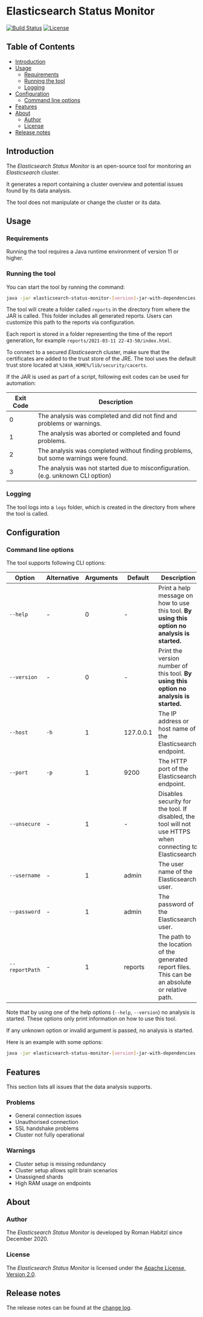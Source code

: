 # Elasticsearch Status Monitor

[![Build Status](https://travis-ci.com/romanha/elasticsearch-status-monitor.svg?branch=develop)](https://travis-ci.com/romanha/elasticsearch-status-monitor)
[![License](https://img.shields.io/badge/License-Apache%202.0-blue.svg)](https://opensource.org/licenses/Apache-2.0)

## Table of Contents

* [Introduction](#introduction)
* [Usage](#usage)
    * [Requirements](#requirements)
    * [Running the tool](#running-the-tool)
    * [Logging](#logging)
* [Configuration](#configuration)
    * [Command line options](#command-line-options)
* [Features](#features)
* [About](#about)
    * [Author](#author)
    * [License](#license)
* [Release notes](#release-notes)

<a id="introduction"></a>
## Introduction

The _Elasticsearch Status Monitor_ is an open-source tool for monitoring an _Elasticsearch_ cluster.

It generates a report containing a cluster overview and potential issues found by its data analysis.

The tool does not manipulate or change the cluster or its data.

<a id="usage"></a>
## Usage

<a id="requirements"></a>
### Requirements

Running the tool requires a Java runtime environment of version 11 or higher.

<a id="running-the-tool"></a>
### Running the tool

You can start the tool by running the command:

```bash
java -jar elasticsearch-status-monitor-[version]-jar-with-dependencies.jar
```

The tool will create a folder called `reports` in the directory from where the JAR is called. This folder includes all generated reports.
Users can customize this path to the reports via configuration.

Each report is stored in a folder representing the time of the report generation, for example `reports/2021-03-11 22-43-50/index.html`.

To connect to a secured _Elasticsearch_ cluster, make sure that the certificates are added to the trust store of the JRE.
The tool uses the default trust store located at `%JAVA_HOME%/lib/security/cacerts`.

If the JAR is used as part of a script, following exit codes can be used for automation:

Exit Code | Description
---       | ---
0         | The analysis was completed and did not find and problems or warnings.
1         | The analysis was aborted or completed and found problems.
2         | The analysis was completed without finding problems, but some warnings were found.
3         | The analysis was not started due to misconfiguration. (e.g. unknown CLI option)

<a id="logging"></a>
### Logging

The tool logs into a `logs` folder, which is created in the directory from where the tool is called.

<a id="configuration"></a>
## Configuration

<a id="command-line-options"></a>
### Command line options

The tool supports following CLI options:

Option         | Alternative  | Arguments | Default   | Description                                                                                                | Example
---            | ---          | ---       | ---       | ---                                                                                                        | ---
`--help`       | -            | 0         | -         | Print a help message on how to use this tool. **By using this option no analysis is started.**             | `--help`
`--version`    | -            | 0         | -         | Print the version number of this tool. **By using this option no analysis is started.**                    | `--version`
`--host`       | `-h`         | 1         | 127.0.0.1 | The IP address or host name of the Elasticsearch endpoint.                                                 | `--host 127.0.0.1`
`--port`       | `-p`         | 1         | 9200      | The HTTP port of the Elasticsearch endpoint.                                                               | `--port 9200`
`--unsecure`   | -            | 1         | -         | Disables security for the tool. If disabled, the tool will not use HTTPS when connecting to Elasticsearch. | `--unsecure`
`--username`   | -            | 1         | admin     | The user name of the Elasticsearch user.                                                                   | `--username admin`
`--password`   | -            | 1         | admin     | The password of the Elasticsearch user.                                                                    | `--password admin`
`--reportPath` | -            | 1         | reports   | The path to the location of the generated report files. This can be an absolute or relative path.          | `--reportPath "elasticsearch/reports"`

Note that by using one of the help options (`--help`, `--version`) no analysis is started.
These options only print information on how to use this tool.

If any unknown option or invalid argument is passed, no analysis is started.

Here is an example with some options:

```bash
java -jar elasticsearch-status-monitor-[version]-jar-with-dependencies.jar --host 127.0.0.1 --port 9200 --username admin --password admin --reportPath "D:\Elasticsearch\reports\"
```

<a id="features"></a>
## Features

This section lists all issues that the data analysis supports.

<a id="problems"></a>
### Problems

* General connection issues
* Unauthorised connection
* SSL handshake problems
* Cluster not fully operational

<a id="warnings"></a>
### Warnings

* Cluster setup is missing redundancy
* Cluster setup allows split brain scenarios
* Unassigned shards
* High RAM usage on endpoints

<a id="about"></a>
## About

<a id="author"></a>
### Author

The _Elasticsearch Status Monitor_ is developed by Roman Habitzl since December 2020.

<a id="license"></a>
### License

The _Elasticsearch Status Monitor_ is licensed under the [Apache License, Version 2.0].

<a id="release-notes"></a>
## Release notes

The release notes can be found at the [change log].

[Apache License, Version 2.0]: LICENSE
[change log]: changelog.md